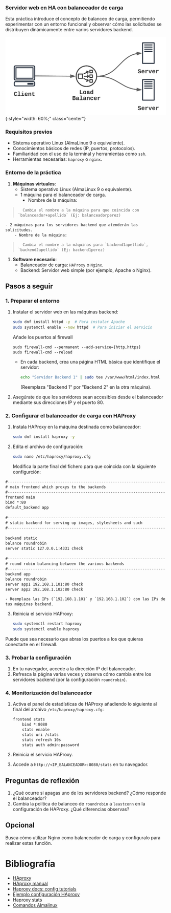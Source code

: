 ### Servidor web en HA con balanceador de carga


Esta práctica introduce el concepto de balanceo de carga, permitiendo experimentar con un entorno funcional y observar cómo las solicitudes se distribuyen dinámicamente entre varios servidores backend.


![Balanceador de carga](img/balanceador_carga.png){:style="width: 60%;" class="center"}



### **Requisitos previos**

- Sistema operativo Linux (AlmaLinux 9 o equivalente).
- Conocimientos básicos de redes (IP, puertos, protocolos).
- Familiaridad con el uso de la terminal y herramientas como `ssh`.
- Herramientas necesarias: `haproxy` o `nginx`.

### **Entorno de la práctica**

1. **Máquinas virtuales**:    
	- Sistema operativo Linux (AlmaLinux 9 o equivalente).
    - 1 máquina para el balanceador de carga.
	    - Nombre de la máquina: 
> 		Cambia el nombre a la máquina para que coincida con `balanceador+apellido` (Ej: balanceadorperez)
    - 2 máquinas para los servidores backend que atenderán las solicitudes.
	    - Nombre de la máquina: 
> 	    Cambia el nombre a la máquinas para `backend1apellido`, `backend2apellido` (Ej: backend1perez)
    
1. **Software necesario**:    
    - Balanceador de carga: `HAProxy` o `Nginx`.
    - Backend: Servidor web simple (por ejemplo, Apache o Nginx).



## **Pasos a seguir**

### **1. Preparar el entorno**

1. Instalar el servidor web en las máquinas backend:
    
    ```bash
    sudo dnf install httpd -y  # Para instalar Apache
    sudo systemctl enable --now httpd  # Para iniciar el servicio
    ```
    
    Añade los puertos al firewall
	```
	sudo firewall-cmd --permanent --add-service={http,https}
	sudo firewall-cmd --reload
	```
	
    - En cada backend, crea una página HTML básica que identifique el servidor:
        
        ```bash
        echo "Servidor Backend 1" | sudo tee /var/www/html/index.html
        ```
        
        (Reemplaza "Backend 1" por "Backend 2" en la otra máquina).
2. Asegúrate de que los servidores sean accesibles desde el balanceador mediante sus direcciones IP y el puerto 80.
    

### **2. Configurar el balanceador de carga con HAProxy**

1. Instala HAProxy en la máquina destinada como balanceador:
    
    ```bash
    sudo dnf install haproxy -y
    ```
    
2. Edita el archivo de configuración:
    
    ```bash
    sudo nano /etc/haproxy/haproxy.cfg
    ```
    
    Modifica la parte final del fichero para que coincida con la siguiente configurción:
    
```
#---------------------------------------------------------------------
# main frontend which proxys to the backends
#---------------------------------------------------------------------
frontend main
bind *:80
default_backend app

#---------------------------------------------------------------------
# static backend for serving up images, stylesheets and such
#---------------------------------------------------------------------

backend static
balance roundrobin
server static 127.0.0.1:4331 check

#---------------------------------------------------------------------
# round robin balancing between the various backends
#---------------------------------------------------------------------
backend app
balance roundrobin
server app1 192.168.1.101:80 check
server app2 192.168.1.102:80 check
```
    
    - Reemplaza las IPs (`192.168.1.101` y `192.168.1.102`) con las IPs de tus máquinas backend.
3. Reinicia el servicio HAProxy:
    
    ```bash
    sudo systemctl restart haproxy
    sudo systemctl enable haproxy
    ```

Puede que sea necesario que abras los puertos a los que quieras conectarte en el firewall.

### **3. Probar la configuración**

1. En tu navegador, accede a la dirección IP del balanceador.
2. Refresca la página varias veces y observa cómo cambia entre los servidores backend (por la configuración `roundrobin`).

### **4. Monitorización del balanceador**

1. Activa el panel de estadísticas de HAProxy añadiendo lo siguiente al final del archivo `/etc/haproxy/haproxy.cfg`:
    
    ```plaintext
    frontend stats
        bind *:8080
        stats enable
        stats uri /stats
        stats refresh 10s
        stats auth admin:password
    ```
    
2. Reinicia el servicio HAProxy.
3. Accede a `http://<IP_BALANCEADOR>:8080/stats` en tu navegador.



## **Preguntas de reflexión**

1. ¿Qué ocurre si apagas uno de los servidores backend? ¿Cómo responde el balanceador?
2. Cambia la política de balanceo de `roundrobin` a `leastconn` en la configuración de HAProxy. ¿Qué diferencias observas?


## Opcional

Busca cómo utilizar Nginx como balanceador de carga y configuralo para realizar estas función.


# Bibliografía

- [HAproxy](https://www.haproxy.org/)
- [HAproxy manual](https://www.haproxy.com/documentation/haproxy-configuration-manual/latest/)
- [Haproxy docs: config tutorials ](https://www.haproxy.com/documentation/haproxy-configuration-tutorials/core-concepts/overview/)
- [Ejemplo configuración HAproxy](https://support.ptc.com/help/thingworx/platform/r9/es/index.html#page/ThingWorx/Help/ThingWorxHighAvailability/HAProxyExample.html)
- [Haproxy stats](https://www.haproxy.com/blog/exploring-the-haproxy-stats-page)
- [Comandos Almalinux](../../UD0/comandos.almalinux.md)




